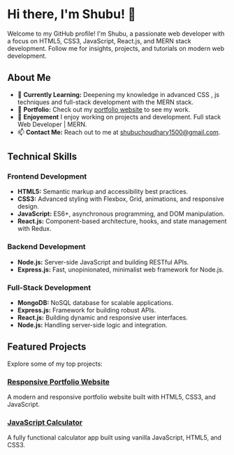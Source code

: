 # Hi there, I'm Shubu! 👋

Welcome to my GitHub profile! I'm Shubu, a passionate web developer with a focus on HTML5, CSS3, JavaScript, React.js, and MERN stack development. Follow me for insights, projects, and tutorials on modern web development.

## About Me

- 🌱 **Currently Learning:** Deepening my knowledge in advanced CSS , js techniques and full-stack development with the MERN stack.
- 💼 **Portfolio:** Check out my [portfolio website](https://your-portfolio-url) to see my work.
- 📝 **Enjoyement**  I enjoy working on projects and development. Full stack Web Developer | MERN.
- 📫 **Contact Me:** Reach out to me at [shubuchoudhary1500@gmail.com](mailto:shubuchoudhary1500@gmail.com).

## Technical Skills

### Frontend Development
- **HTML5:** Semantic markup and accessibility best practices.
- **CSS3:** Advanced styling with Flexbox, Grid, animations, and responsive design.
- **JavaScript:** ES6+, asynchronous programming, and DOM manipulation.
- **React.js:** Component-based architecture, hooks, and state management with Redux.

### Backend Development
- **Node.js:** Server-side JavaScript and building RESTful APIs.
- **Express.js:** Fast, unopinionated, minimalist web framework for Node.js.

### Full-Stack Development
- **MongoDB:** NoSQL database for scalable applications.
- **Express.js:** Framework for building robust APIs.
- **React.js:** Building dynamic and responsive user interfaces.
- **Node.js:** Handling server-side logic and integration.

## Featured Projects

Explore some of my top projects:

### [Responsive Portfolio Website](https://github.com/itzshubu/responsive-portfolio)
A modern and responsive portfolio website built with HTML5, CSS3, and JavaScript.

### [JavaScript Calculator](https://github.com/itzshubu/javascript-calculator)
A fully functional calculator app built using vanilla JavaScript, HTML5, and CSS3.


